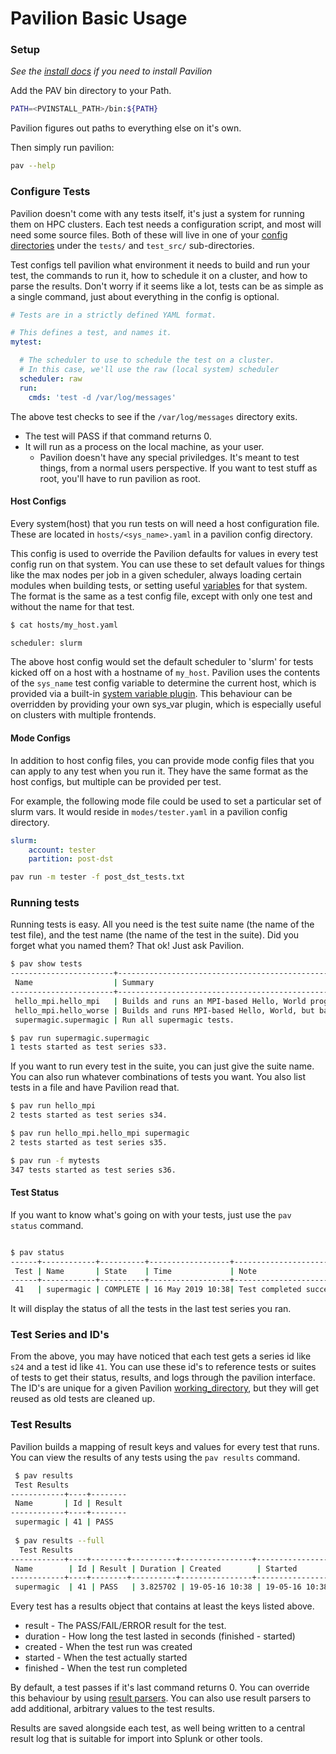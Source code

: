 # Pavilion Basic Usage

### Setup
*See the [install docs](INSTALL.md) if you need to install Pavilion*

Add the PAV bin directory to your Path.
```bash
PATH=<PVINSTALL_PATH>/bin:${PATH}
```

Pavilion figures out paths to everything else on it's own.

Then simply run pavilion: 
```bash
pav --help
```

### Configure Tests
Pavilion doesn't come with any tests itself, it's just a system for running 
them on HPC clusters. Each test needs a configuration script, and most will 
need some source files. Both of these will live in one of your [config 
directories](config.md) under the `tests/` and `test_src/` 
sub-directories. 

Test configs tell pavilion what environment it needs to build and run your 
test, the commands to run it, how to schedule it on a cluster, and
how to parse the results. Don't worry if it seems like a lot, tests can be as
 simple as a single command, just about everything in the config is optional.
 
```yaml
# Tests are in a strictly defined YAML format.

# This defines a test, and names it.
mytest: 

  # The scheduler to use to schedule the test on a cluster.
  # In this case, we'll use the raw (local system) scheduler
  scheduler: raw
  run: 
    cmds: 'test -d /var/log/messages'
```

The above test checks to see if the `/var/log/messages` directory exits. 
 - The test will PASS if that command returns 0.
 - It will run as a process on the local machine, as your user. 
   - Pavilion doesn't have any special priviledges. It's meant to test things,
     from a normal users perspective. If you want to test stuff as root, you'll
     have to run pavilion as root.
     
#### Host Configs
Every system(host) that you run tests on will need a host configuration 
file.  These are located in `hosts/<sys_name>.yaml` in a pavilion config 
directory. 

This config is used to  override the Pavilion defaults for values in every test 
config run on that system. You can use these to set default values for things
like the max nodes per job in a given scheduler, always loading certain 
modules when building tests, or setting useful 
[variables](tests/variables.md) for that system. The format is the same 
as a test config file, except with only one test and without the name for 
that test.

```bash
$ cat hosts/my_host.yaml

scheduler: slurm
```

The above host config would set the default scheduler to 'slurm' for tests 
kicked off on a host with a hostname of `my_host`. Pavilion uses the contents
 of the `sys_name` test config variable to determine the current host, which is 
 provided via a built-in
  [system variable plugin](docs/plugins/sys_vars.md). 
 This behaviour can be overridden by providing your own sys_var plugin, which
  is especially useful on clusters with multiple frontends.

#### Mode Configs
In addition to host config files, you can provide mode config files that you 
can apply to any test when you run it. They have the same format as the host 
configs, but multiple can be provided per test. 

For example, the following mode file could be used to set a particular set of
slurm vars. It would reside in `modes/tester.yaml` in a pavilion config 
directory.
 
```yaml
slurm: 
    account: tester
    partition: post-dst
```

```bash
pav run -m tester -f post_dst_tests.txt
```
 
### Running tests
Running tests is easy. All you need is the test suite name (the name of the 
test file), and the test name (the name of the test in the suite). Did you 
forget what you named them? That ok! Just ask Pavilion.

```bash
$ pav show tests
-----------------------+----------------------------------------------------
 Name                  | Summary                                            
-----------------------+----------------------------------------------------
 hello_mpi.hello_mpi   | Builds and runs an MPI-based Hello, World program. 
 hello_mpi.hello_worse | Builds and runs MPI-based Hello, World, but badly.
 supermagic.supermagic | Run all supermagic tests.

$ pav run supermagic.supermagic
1 tests started as test series s33.
```

If you want to run every test in the suite, you can just give the suite name.
 You can also run whatever combinations of tests you want. You also list 
 tests in a file and have Pavilion read that.

```bash
$ pav run hello_mpi
2 tests started as test series s34.

$ pav run hello_mpi.hello_mpi supermagic
2 tests started as test series s35.

$ pav run -f mytests
347 tests started as test series s36.
```

#### Test Status

If you want to know what's going on with your tests, just use the `pav 
status` command. 

```bash

$ pav status
------+------------+----------+------------------+------------------------------
 Test | Name       | State    | Time             | Note
------+------------+----------+------------------+------------------------------
 41   | supermagic | COMPLETE | 16 May 2019 10:38| Test completed successfully. 
```

It will display the status of all the tests in the last test series you ran.

### Test Series and ID's

From the above, you may have noticed that each test gets a series id like `s24`
and a test id like `41`. You can use these id's to reference tests or suites 
of tests to get their status, results, and logs through the pavilion 
interface. The ID's are unique for a given Pavilion
[working_directory](docs/working_dir.md), but they will get reused as old 
tests are cleaned up.

### Test Results

Pavilion builds a mapping of result keys and values for every test that runs.
 You can view the results of any tests using the `pav results` command.
 
```bash
 $ pav results 
 Test Results             
------------+----+--------
 Name       | Id | Result 
------------+----+--------
 supermagic | 41 | PASS 
 
 $ pav results --full
  Test Results                                                                                                                                       
------------+----+--------+----------+----------------+----------------+-----------------
 Name        | Id | Result | Duration | Created        | Started        | Finished                         
------------+----+--------+----------+----------------+----------------+-----------------
 supermagic  | 41 | PASS   | 3.825702 | 19-05-16 10:38 | 19-05-16 10:38 | 19-05-16 10:38
```

Every test has a results object that contains at least the keys listed above.
 - result - The PASS/FAIL/ERROR result for the test.
 - duration - How long the test lasted in seconds (finished - started)
 - created - When the test run was created
 - started - When the test actually started
 - finished - When the test run completed
 
 By default, a test passes if it's last command returns 0. You can 
 override this behaviour by using [result parsers](tests/results.md). You
 can also use result parsers to add additional, arbitrary values to the test 
 results.
 
 Results are saved alongside each test, as well being written to a 
 central result log that is suitable for import into Splunk or other tools. 
